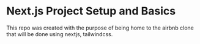 # Next.js Project Setup and Basics

This repo was created with the purpose of being home to the airbnb clone that will be done using nextjs, tailwindcss.